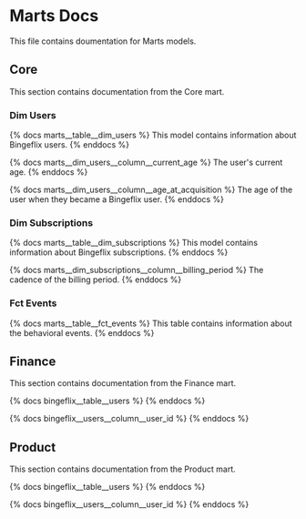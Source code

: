 # Marts Docs
This file contains doumentation for Marts models.

## ########################################################################
## Core
This section contains documentation from the Core mart.

### Dim Users
{% docs marts__table__dim_users %}
This model contains information about Bingeflix users.
{% enddocs %}

{% docs marts__dim_users__column__current_age %}
The user's current age.
{% enddocs %}

{% docs marts__dim_users__column__age_at_acquisition %}
The age of the user when they became a Bingeflix user.
{% enddocs %}

### Dim Subscriptions
{% docs marts__table__dim_subscriptions %}
This model contains information about Bingeflix subscriptions.
{% enddocs %}

{% docs marts__dim_subscriptions__column__billing_period %}
The cadence of the billing period.
{% enddocs %}

### Fct Events
{% docs marts__table__fct_events %}
This table contains information about the behavioral events.
{% enddocs %}

## ########################################################################
## Finance
This section contains documentation from the Finance mart.

{% docs bingeflix__table__users %}
{% enddocs %}

{% docs bingeflix__users__column__user_id %}
{% enddocs %}

## ########################################################################
## Product
This section contains documentation from the Product mart.

{% docs bingeflix__table__users %}
{% enddocs %}

{% docs bingeflix__users__column__user_id %}
{% enddocs %}